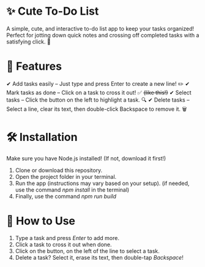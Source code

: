# **✨ Cute To-Do List**
A simple, cute, and interactive to-do list app to keep your tasks organized! Perfect for jotting down quick notes and crossing off completed tasks with a satisfying click. 🌱

# **🚀 Features**
✔ Add tasks easily – Just type and press Enter to create a new line! ✏️
✔ Mark tasks as done – Click on a task to cross it out! ✅ ~~(like this!)~~
✔ Select tasks – Click the button on the left to highlight a task. 🔍
✔ Delete tasks – Select a line, clear its text, then double-click Backspace to remove it. 🗑️

# **🛠️ Installation**
Make sure you have Node.js installed! (If not, download it first!)
1. Clone or download this repository.
2. Open the project folder in your terminal.
3. Run the app (instructions may vary based on your setup).
(if needed, use the command *npm install* in the terminal)
4. Finally, use the command *npm run build*

# **📝 How to Use**
1. Type a task and press *Enter* to add more.
2. Click a task to cross it out when done.
3. Click on the button, on the left of the line to select a task.
4. Delete a task? Select it, erase its text, then double-tap *Backspace*!